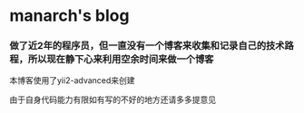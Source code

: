 # manarch's blog

### 做了近2年的程序员，但一直没有一个博客来收集和记录自己的技术路程，所以现在静下心来利用空余时间来做一个博客

本博客使用了yii2-advanced来创建

由于自身代码能力有限如有写的不好的地方还请多多提意见
